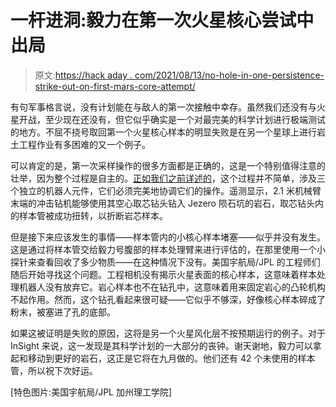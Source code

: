 # 一杆进洞:毅力在第一次火星核心尝试中出局

> 原文:[https://hack aday . com/2021/08/13/no-hole-in-one-persistence-strike-out-on-first-mars-core-attempt/](https://hackaday.com/2021/08/13/no-hole-in-one-perseverance-strikes-out-on-first-mars-core-attempt/)

有句军事格言说，没有计划能在与敌人的第一次接触中幸存。虽然我们还没有与火星开战，至少现在还没有，但它似乎确实是一个对最完美的科学计划进行极端测试的地方。不屈不挠号取回第一个火星核心样本的明显失败是在另一个星球上进行岩土工程作业有多困难的又一个例子。

可以肯定的是，第一次采样操作的很多方面都是正确的，这是一个特别值得注意的壮举，因为整个过程是自主的。[正如我们之前详述的](https://hackaday.com/2020/07/30/geocaching-on-mars-how-perseverance-will-seal-martian-samples-with-a-return-to-earth-in-mind/)，这个过程并不简单，涉及三个独立的机器人元件，它们必须完美地协调它们的操作。遥测显示，2.1 米机械臂末端的冲击钻机能够使用其空心取芯钻头钻入 Jezero 陨石坑的岩石，取芯钻头内的样本管被成功扭转，以折断岩芯样本。

但是接下来应该发生的事情——样本管内的小核心样本堵塞——似乎并没有发生。这是通过将样本管交给毅力号腹部的样本处理臂来进行评估的，在那里使用一个小探针来查看回收了多少物质——在这种情况下没有。美国宇航局/JPL 的工程师们随后开始寻找这个问题。工程相机没有揭示火星表面的核心样本，这意味着样本处理机器人没有放弃它。岩心样本也不在钻孔中，这意味着用来固定岩心的凸轮机构不起作用。然而，这个钻孔看起来很可疑——它似乎不够深，好像核心样本碎成了粉末，被塞进了孔的底部。

如果这被证明是失败的原因，这将是另一个火星风化层不按预期运行的例子。对于 InSight 来说，这一发现是其科学计划的一大部分的丧钟。谢天谢地，毅力可以拿起和移动到更好的岩石，这正是它将在九月做的。他们还有 42 个未使用的样本管，所以祝下次好运。

[特色图片:美国宇航局/JPL 加州理工学院]